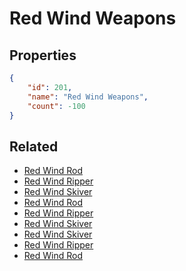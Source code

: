 # Red Wind Weapons

<no description available>

## Properties

```json
{
    "id": 201,
    "name": "Red Wind Weapons",
    "count": -100
}
```

## Related

- [Red Wind Rod](../items/5338-red-wind-rod.md)
- [Red Wind Ripper](../items/5335-red-wind-ripper.md)
- [Red Wind Skiver](../items/5332-red-wind-skiver.md)
- [Red Wind Rod](../items/5337-red-wind-rod.md)
- [Red Wind Ripper](../items/5334-red-wind-ripper.md)
- [Red Wind Skiver](../items/5331-red-wind-skiver.md)
- [Red Wind Skiver](../items/5330-red-wind-skiver.md)
- [Red Wind Ripper](../items/5333-red-wind-ripper.md)
- [Red Wind Rod](../items/5336-red-wind-rod.md)

